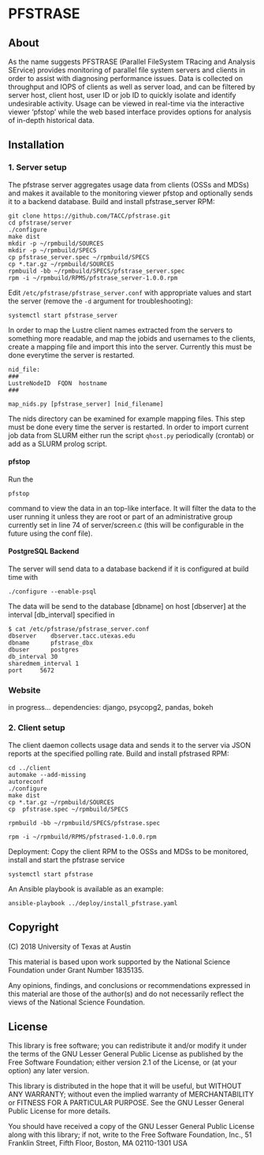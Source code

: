 # PFSTRASE
## About
As the name suggests PFSTRASE (Parallel FileSystem TRacing and Analysis SErvice) provides monitoring of parallel file system servers and clients in order to assist with diagnosing performance issues. Data is collected on throughput and IOPS of clients as well as server load, and can be filtered by server host, client host, user ID or job ID to quickly isolate and identify undesirable activity. Usage can be viewed in real-time via the interactive viewer ‘pfstop’ while the web based interface provides options for analysis of in-depth historical data.

## Installation
### 1. Server setup
The pfstrase server aggregates usage data from clients (OSSs and MDSs) and makes it available to the monitoring viewer pfstop and optionally sends it to a backend database.
Build and install pfstrase_server RPM:
```
git clone https://github.com/TACC/pfstrase.git 
cd pfstrase/server
./configure
make dist
mkdir -p ~/rpmbuild/SOURCES
mkdir -p ~/rpmbuild/SPECS
cp pfstrase_server.spec ~/rpmbuild/SPECS
cp *.tar.gz ~/rpmbuild/SOURCES
rpmbuild -bb ~/rpmbuild/SPECS/pfstrase_server.spec
rpm -i ~/rpmbuild/RPMS/pfstrase_server-1.0.0.rpm
```
Edit `/etc/pfstrase/pfstrase_server.conf` with appropriate values and start the server (remove the `-d` argument for troubleshooting):
```
systemctl start pfstrase_server
```
In order to map the Lustre client names extracted from the servers to something more readable, and map the jobids and usernames to the clients, create a mapping file and import this into the server. Currently this must be done everytime the server is restarted.
```
nid_file:
###
LustreNodeID  FQDN  hostname 
###

map_nids.py [pfstrase_server] [nid_filename]
```
The nids directory can be examined for example mapping files. This step must be done every time the server is restarted.
In order to import current job data from SLURM either run the script `qhost.py` periodically (crontab) or add as a SLURM prolog script.

#### pfstop
Run the 
```
pfstop
```
command to view the data in an top-like interface. It will filter the data to the user running it unless they are root or part of an administrative group
currently set in line 74 of server/screen.c (this will be configurable in the future using the conf file).

#### PostgreSQL Backend
The server will send data to a database backend if it is configured at build time with
```
./configure --enable-psql
```
The data will be send to the database [dbname] on host [dbserver] at the interval [db_interval] specified in
```
$ cat /etc/pfstrase/pfstrase_server.conf
dbserver    dbserver.tacc.utexas.edu
dbname      pfstrase_dbx
dbuser      postgres
db_interval 30
sharedmem_interval 1
port     5672
```
### Website

in progress...
dependencies: django, psycopg2, pandas, bokeh

### 2. Client setup
The client daemon collects usage data and sends it to the server via JSON reports at the specified polling rate.
Build and install pfstrased RPM:
```
cd ../client
automake --add-missing
autoreconf
./configure
make dist
cp *.tar.gz ~/rpmbuild/SOURCES
cp  pfstrase.spec ~/rpmbuild/SPECS

rpmbuild -bb ~/rpmbuild/SPECS/pfstrase.spec 

rpm -i ~/rpmbuild/RPMS/pfstrased-1.0.0.rpm
```
Deployment:
Copy the client RPM to the OSSs and MDSs to be monitored, install and start the pfstrase service
```
systemctl start pfstrase
```

An Ansible playbook is available as an example:
```
ansible-playbook ../deploy/install_pfstrase.yaml
```

## Copyright
(C) 2018 University of Texas at Austin

This material is based upon work supported by the National Science Foundation under Grant Number 1835135.

Any opinions, findings, and conclusions or recommendations expressed in this material are those of the author(s) and do not necessarily reflect the views of the National Science Foundation.

## License
This library is free software; you can redistribute it and/or modify it under the terms of the GNU Lesser General Public License as published by the Free Software Foundation; either version 2.1 of the License, or (at your option) any later version.

This library is distributed in the hope that it will be useful, but WITHOUT ANY WARRANTY; without even the implied warranty of MERCHANTABILITY or FITNESS FOR A PARTICULAR PURPOSE. See the GNU Lesser General Public License for more details.

You should have received a copy of the GNU Lesser General Public License along with this library; if not, write to the Free Software Foundation, Inc., 51 Franklin Street, Fifth Floor, Boston, MA 02110-1301 USA


